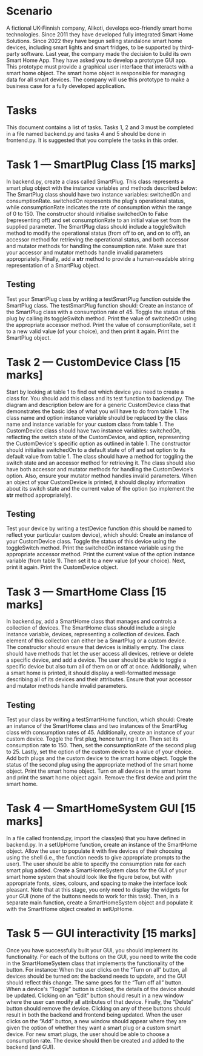 # Scenario

A fictional UK-Finnish company, Alikoti, develops eco-friendly smart home technologies. Since 2011 they have developed fully integrated Smart Home Solutions. Since 2022 they have begun selling standalone smart home devices, including smart lights and smart fridges, to be supported by third-party software. Last year, the company made the decision to build its own Smart Home App. They have asked you to develop a prototype GUI app. This prototype must provide a graphical user interface that interacts with a smart home object. The smart home object is responsible for managing data for all smart devices. The company will use this prototype to make a business case for a fully developed application.

# Tasks

This document contains a list of tasks. Tasks 1, 2 and 3 must be completed in a file named backend.py and tasks 4 and 5 should be done in frontend.py. It is suggested that you complete the tasks in this order.

# Task 1 — SmartPlug Class [15 marks]

In backend.py, create a class called SmartPlug. This class represents a smart plug object with the instance variables and methods described below:
The SmartPlug class should have two instance variables: switchedOn and consumptionRate. switchedOn represents the plug's operational status, while consumptionRate indicates the rate of consumption within the range of 0 to 150. The constructor should initialise switchedOn to False (representing off) and set consumptionRate to an initial value set from the supplied parameter. The SmartPlug class should include a toggleSwitch method to modify the operational status (from off to on, and on to off), an accessor method for retrieving the operational status, and both accessor and mutator methods for handling the consumption rate. Make sure that your accessor and mutator methods handle invalid parameters appropriately. Finally, add a __str__ method to provide a human-readable string representation of a SmartPlug object. 

## Testing

Test your SmartPlug class by writing a testSmartPlug function outside the SmartPlug class. The testSmartPlug function should:
Create an instance of the SmartPlug class with a consumption rate of 45.
Toggle the status of this plug by calling its toggleSwitch method.
Print the value of switchedOn using the appropriate accessor method.
Print the value of consumptionRate, set it to a new valid value (of your choice), and then print it again. 
Print the SmartPlug object.

# Task 2 — CustomDevice Class [15 marks]

Start by looking at table 1 to find out which device you need to create a class for. You should add this class and its test function to backend.py. The diagram and description below are for a generic CustomDevice class that demonstrates the basic idea of what you will have to do from table 1. The class name and option instance variable should be replaced by the class name and instance variable for your custom class from table 1.
The CustomDevice class should have two instance variables: switchedOn, reflecting the switch state of the CustomDevice, and option, representing the CustomDevice's specific option as outlined in table 1. The constructor should initialise switchedOn to a default state of off and set option to its default value from table 1. The class should have a method for toggling the switch state and an accessor method for retrieving it. The class should also have both accessor and mutator methods for handling the CustomDevice’s option. Also, ensure your mutator method handles invalid parameters. When an object of your CustomDevice is printed, it should display information about its switch state and the current value of the option (so implement the __str__ method appropriately).

## Testing

Test your device by writing a testDevice function (this should be named to reflect your particular custom device), which should:
Create an instance of your CustomDevice class.
Toggle the status of this device using the toggleSwitch method.
Print the switchedOn instance variable using the appropriate accessor method.
Print the current value of the option instance variable (from table 1). Then set it to a new value (of your choice). Next, print it again.
Print the CustomDevice object.

# Task 3 — SmartHome Class [15 marks]

In backend.py, add a SmartHome class that manages and controls a collection of devices.
The SmartHome class should include a single instance variable, devices, representing a collection of devices. Each element of this collection can either be a SmartPlug or a custom device. The constructor should ensure that devices is initially empty. The class should have methods that let the user access all devices, retrieve or delete a specific device, and add a device. The user should be able to toggle a specific device but also turn all of them on or off at once. Additionally, when a smart home is printed, it should display a well-formatted message describing all of its devices and their attributes. Ensure that your accessor and mutator methods handle invalid parameters. 

## Testing

Test your class by writing a testSmartHome function, which should:
Create an instance of the SmartHome class and two instances of the SmartPlug class with consumption rates of 45. Additionally, create an instance of your custom device.
Toggle the first plug, hence turning it on. Then set its consumption rate to 150. Then, set the consumptionRate of the second plug to 25. Lastly, set the option of the custom device to a value of your choice.
Add both plugs and the custom device to the smart home object.
Toggle the status of the second plug using the appropriate method of the smart home object.
Print the smart home object.
Turn on all devices in the smart home and print the smart home object again.
Remove the first device and print the smart home.

# Task 4 — SmartHomeSystem GUI [15 marks]

In a file called frontend.py, import the class(es) that you have defined in backend.py. In a setUpHome function, create an instance of the SmartHome object. Allow the user to populate it with five devices of their choosing using the shell (i.e., the function needs to give appropriate prompts to the user). The user should be able to specify the consumption rate for each smart plug added.
Create a SmartHomeSystem class for the GUI of your smart home system that should look like the figure below, but with appropriate fonts, sizes, colours, and spacing to make the interface look pleasant. Note that at this stage, you only need to display the widgets for your GUI (none of the buttons needs to work for this task). Then, in a separate main function, create a SmartHomeSystem object and populate it with the SmartHome object created in setUpHome.

# Task 5 — GUI interactivity [15 marks]

Once you have successfully built your GUI, you should implement its functionality. For each of the buttons on the GUI, you need to write the code in the SmartHomeSystem class that implements the functionality of the button. For instance:
When the user clicks on the “Turn on all” button, all devices should be turned on: the backend needs to update, and the GUI should reflect this change. The same goes for the “Turn off all” button.
When a device's “Toggle” button is clicked, the details of the device should be updated. Clicking on an “Edit” button should result in a new window where the user can modify all attributes of that device. Finally, the “Delete” button should remove the device. Clicking on any of these buttons should result in both the backend and frontend being updated.
When the user clicks on the “Add” button, a new window should appear where they are given the option of whether they want a smart plug or a custom smart device. For new smart plugs, the user should be able to choose a consumption rate. The device should then be created and added to the backend (and GUI).
